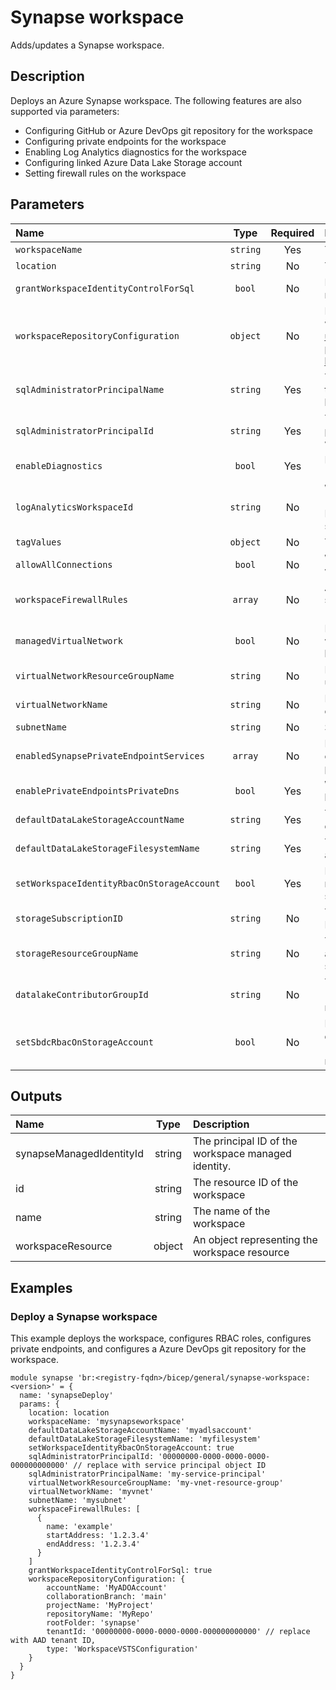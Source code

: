 # Synapse workspace

Adds/updates a Synapse workspace.

## Description

Deploys an Azure Synapse workspace. The following features are also supported via parameters:

- Configuring GitHub or Azure DevOps git repository for the workspace
- Configuring private endpoints for the workspace
- Enabling Log Analytics diagnostics for the workspace
- Configuring linked Azure Data Lake Storage account
- Setting firewall rules on the workspace

## Parameters

| Name                                       | Type     | Required | Description                                                                                                                                                                                                     |
| :----------------------------------------- | :------: | :------: | :-------------------------------------------------------------------------------------------------------------------------------------------------------------------------------------------------------------- |
| `workspaceName`                            | `string` | Yes      | The name of the Synapse workspace.                                                                                                                                                                              |
| `location`                                 | `string` | No       | The location of the Synapse workspace.                                                                                                                                                                          |
| `grantWorkspaceIdentityControlForSql`      | `bool`   | No       | If true, grants SQL control to the workspace managed identity.                                                                                                                                                  |
| `workspaceRepositoryConfiguration`         | `object` | No       | Provides the configuration for git-integrated workspaces. Ref: https://learn.microsoft.com/en-us/azure/templates/microsoft.synapse/workspaces?pivots=deployment-language-bicep#workspacerepositoryconfiguration |
| `sqlAdministratorPrincipalName`            | `string` | Yes      | The name of an existing service principal to set as the SQL Administrator for the workspace. This will be used as the login.                                                                                    |
| `sqlAdministratorPrincipalId`              | `string` | Yes      | The principal/object ID of an existing service principal to set as the SQL Administrator for the workspace.                                                                                                     |
| `enableDiagnostics`                        | `bool`   | Yes      | If true, enable diagnostics on the workspace (`logAnalyticsWorkspaceId` must also be set).                                                                                                                      |
| `logAnalyticsWorkspaceId`                  | `string` | No       | When `enableDiagnostics` is true, the workspace ID (resource ID of a Log Analytics workspace) for a Log Analytics workspace to which you would like to send Diagnostic Logs.                                    |
| `tagValues`                                | `object` | No       | The resource tags applied to resources.                                                                                                                                                                         |
| `allowAllConnections`                      | `bool`   | No       | When true, a single firewall rule is configured on the workspace allowing all IP addresses                                                                                                                      |
| `workspaceFirewallRules`                   | `array`  | No       | An array of objects defining firewall rules with the structure {name: "rule_name", startAddress: "a.b.c.d", endAddress: "w.x.y.z"}                                                                              |
| `managedVirtualNetwork`                    | `bool`   | No       | If true, will ensure that all compute for this workspace is in a virtual network managed on behalf of the user.                                                                                                 |
| `virtualNetworkResourceGroupName`          | `string` | No       | Resource group name for existing virtual network to use when configuring private endpoints.                                                                                                                     |
| `virtualNetworkName`                       | `string` | No       | Name of existing virtual network to use when configuring private endpoints.                                                                                                                                     |
| `subnetName`                               | `string` | No       | Subnet to use when configuring private endpoints.                                                                                                                                                               |
| `enabledSynapsePrivateEndpointServices`    | `array`  | No       | List of services to configure when enabling private endpoints. If not empty, virtual network related parameters must also be set.                                                                               |
| `enablePrivateEndpointsPrivateDns`         | `bool`   | Yes      | When true, the private endpoint sub-resources will be registered with the relevant PrivateDns zone.                                                                                                             |
| `defaultDataLakeStorageAccountName`        | `string` | Yes      | The name of the existing storage account that the default data lake file system will be created in.                                                                                                             |
| `defaultDataLakeStorageFilesystemName`     | `string` | Yes      | The name of the filesystem to create in the storage account.                                                                                                                                                    |
| `setWorkspaceIdentityRbacOnStorageAccount` | `bool`   | Yes      | If true, grants "Storage Blob Data Contributor" RBAC role for the workspace managed identity on the storage account.                                                                                            |
| `storageSubscriptionID`                    | `string` | No       | The subscription ID of the existing storage account. Defaults to current subscription, if not set.                                                                                                              |
| `storageResourceGroupName`                 | `string` | No       | The resource group name of the existing storage account. Defaults to current resource group, if not set.                                                                                                        |
| `datalakeContributorGroupId`               | `string` | No       | The Azure AD group ID for the group to assign "Storage Blob Data Contributor" and "Reader" RBAC roles on the storage account resource group.                                                                    |
| `setSbdcRbacOnStorageAccount`              | `bool`   | No       | If true, the group defined by `datalakeContributorGroupId` will be assigned "Storage Blob Data Contributor" and "Reader" RBAC roles on the storage account resource group.                                      |

## Outputs

| Name                     | Type   | Description                                         |
| :----------------------- | :----: | :-------------------------------------------------- |
| synapseManagedIdentityId | string | The principal ID of the workspace managed identity. |
| id                       | string | The resource ID of the workspace                    |
| name                     | string | The name of the workspace                           |
| workspaceResource        | object | An object representing the workspace resource       |

## Examples

### Deploy a Synapse workspace

This example deploys the workspace, configures RBAC roles, configures private endpoints, and configures a Azure DevOps git repository for the workspace.

```bicep
module synapse 'br:<registry-fqdn>/bicep/general/synapse-workspace:<version>' = {
  name: 'synapseDeploy'
  params: {
    location: location
    workspaceName: 'mysynapseworkspace'
    defaultDataLakeStorageAccountName: 'myadlsaccount'
    defaultDataLakeStorageFilesystemName: 'myfilesystem'
    setWorkspaceIdentityRbacOnStorageAccount: true
    sqlAdministratorPrincipalId: '00000000-0000-0000-0000-000000000000' // replace with service principal object ID
    sqlAdministratorPrincipalName: 'my-service-principal'
    virtualNetworkResourceGroupName: 'my-vnet-resource-group'
    virtualNetworkName: 'myvnet'
    subnetName: 'mysubnet'
    workspaceFirewallRules: [
      {
        name: 'example'
        startAddress: '1.2.3.4'
        endAddress: '1.2.3.4'
      }
    ]
    grantWorkspaceIdentityControlForSql: true
    workspaceRepositoryConfiguration: {
        accountName: 'MyADOAccount'
        collaborationBranch: 'main'
        projectName: 'MyProject'
        repositoryName: 'MyRepo'
        rootFolder: 'synapse'
        tenantId: '00000000-0000-0000-0000-000000000000' // replace with AAD tenant ID,
        type: 'WorkspaceVSTSConfiguration'
    }
  }
}
```